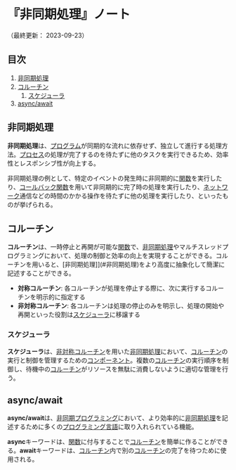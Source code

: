 # 『非同期処理』ノート

（最終更新： 2023-09-23）


## 目次

1. [非同期処理](#非同期処理)
1. [コルーチン](#コルーチン)
	1. [スケジューラ](#スケジューラ)
1. [async/await](#asyncawait)


## 非同期処理

**非同期処理**は、[プログラム](../../../_/chapters/programming.md#プログラム)が同期的な流れに依存せず、独立して進行する処理方法。[プロセス](./concurrency_and_parallelism.md#プロセス)の処理が完了するのを待たずに他のタスクを実行できるため、効率性とレスポンシブ性が向上する。

非同期処理の例として、特定のイベントの発生時に非同期的に[関数](../../../_/chapters/function.md#関数)を実行したり、[コールバック関数](../../../_/chapters/function.md#コールバック関数)を用いて非同期的に完了時の処理を実行したり、[ネットワーク](../../../../network/_/chapters/network.md#ネットワーク)通信などの時間のかかる操作を待たずに他の処理を実行したり、といったものが挙げられる。


## コルーチン

**コルーチン**は、一時停止と再開が可能な[関数](../../../_/chapters/function.md#関数)で、[非同期処理](#非同期処理)やマルチスレッドプログラミングにおいて、処理の制御と効率の向上を実現することができる。コルーチンを用いると、[非同期処理]](#非同期処理)をより高度に抽象化して簡潔に記述することができる。

- **対称コルーチン**: 各コルーチンが処理を停止する際に、次に実行するコルーチンを明示的に指定する
- **非対称コルーチン**: 各コルーチンは処理の停止のみを明示し、処理の開始や再開といった役割は[スケジューラ](#スケジューラ)に移譲する

### スケジューラ

**スケジューラ**は、[非対称コルーチン](#コルーチン)を用いた[非同期処理](#非同期処理)において、[コルーチン](#コルーチン)の実行と制御を管理するための[コンポーネント](../../../../computer/software/_/chapters/package.md#コンポーネント)。複数の[コルーチン](#コルーチン)の実行順序を制御し、待機中の[コルーチン](#コルーチン)がリソースを無駄に消費しないように適切な管理を行う。


## async/await

**async/await**は、[非同期](#非同期処理)[プログラミング](../../../_/chapters/programming.md#プログラミング)において、より効率的に[非同期処理](#非同期処理)を記述するために多くの[プログラミング言語](../../../_/chapters/programming.md#プログラミング言語)に取り入れられている機能。

**async**キーワードは、[関数](../../../_/chapters/function.md#関数)に付与することで[コルーチン](#コルーチン)を簡単に作ることができる。**await**キーワードは、[コルーチン](#コルーチン)内で別の[コルーチン](#コルーチン)の完了を待つために使用される。
